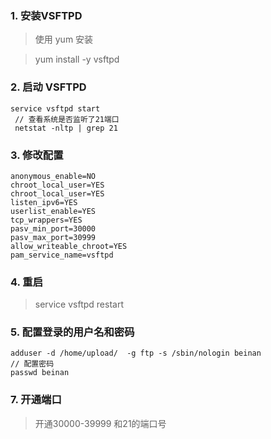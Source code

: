 ### 1. 安装VSFTPD
> 使用 yum 安装

> yum install -y vsftpd
### 2. 启动 VSFTPD
```
service vsftpd start
 // 查看系统是否监听了21端口
 netstat -nltp | grep 21
```
### 3. 修改配置
```
anonymous_enable=NO
chroot_local_user=YES
chroot_local_user=YES
listen_ipv6=YES
userlist_enable=YES
tcp_wrappers=YES
pasv_min_port=30000
pasv_max_port=30999
allow_writeable_chroot=YES
pam_service_name=vsftpd
```

### 4. 重启
> service vsftpd restart
### 5. 配置登录的用户名和密码
```
adduser -d /home/upload/  -g ftp -s /sbin/nologin beinan
// 配置密码
passwd beinan

```
### 7. 开通端口
> 开通30000-39999 和21的端口号